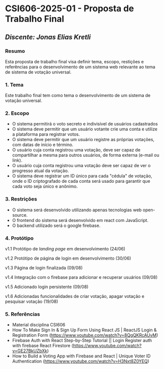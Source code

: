 # **CSI606-2025-01 - Proposta de Trabalho Final**

## *Discente: Jonas Elias Kretli*

<!-- Descrever um resumo sobre o trabalho. -->

### Resumo
 
  Esta proposta de trabalho final visa definir tema, escopo, restições e referências para o desenvolvimento de um sistema web relevante ao tema de sistema de votação universal.

### 1. Tema

  Este trabalho final tem como tema o desenvolvimento de um sistema de votação universal.

### 2. Escopo

  * O sistema permitirá o voto secreto e indivisível de usuários cadastrados
  * O sistema deve permitir que um usuário votante crie uma conta e utilize a plataforma para registrar votos.
  * O sistema deve permitir que um usuário registre as próprias votações, com datas de início e término.
  * O usuário cuja conta registrou uma votação, deve ser capaz de compartilhar a mesma para outros usuários, de forma externa (e-mail ou link).
  * O usuário cuja conta registrou uma votação deve ser capaz de ver o progresso atual da votação.
  * O sistema deve registrar um ID único para cada "cédula" de votação, onde o ID criptografado de cada conta será usado para garantir que cada voto seja único e anônimo.
  
<!-- Apresentar restrições de funcionalidades e de escopo. -->
### 3. Restrições

  * O sistema será desenvolvido utilizando apenas tecnologias web open-source.
  * O frontend do sistema será desenvolvido em react com JavaScript.
  * O backend utilizado será o google firebase.
  

<!-- Construir alguns protótipos para a aplicação, disponibilizá-los no Github e descrever o que foi considerado. //-->
### 4. Protótipo

  v1.1 Protótipo de _landing page_ em desenvolvimento (24/06)
  
  v1.2 Protótipo de página de login em desenvolvimento (30/06)
  
  v1.3 Página de login finalizada (09/08)
  
  v1.4 Integração com o firebase para adicionar e recuperar usuários (09/08)
  
  v1.5 Adicionado login persistente (09/08)

  v1.6 Adicionadas funcionalidades de criar votação, apagar votação e pesquisar votação (19/08)
  
### 5. Referências

  * Material disciplina CSI606
  * How To Make Sign In & Sign Up Form Using React JS | ReactJS Login & Registration Form (https://www.youtube.com/watch?v=8QgQKRcAUvM)
  * Firebase Auth with React Step-by-Step Tutorial || Login Register auth with firebase React Firestore (https://www.youtube.com/watch?v=GE27BkUZbXk)
  * How to Build a Voting App with Firebase and React | Unique Voter ID Authentication (https://www.youtube.com/watch?v=H3Nxt8Z0YEQ)
  
